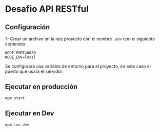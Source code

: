 # Desafio API RESTful

## Configuración

1- Crear un archivo en la raiz proyecto con el nombre `.env` con el siguiente contenido

```
NODE_PORT=8080
NODE_ENV=local
```

Se configurará una variable de entorno para el proyecto, en este caso el puerto que usará el servidor.

## Ejecutar en producción

```sh
npm start
```

## Ejecutar en Dev

```sh
npm run dev
```
